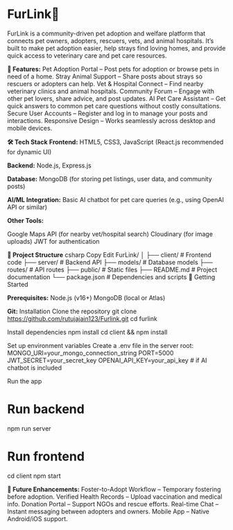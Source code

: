 # FurLink🐾
FurLink is a community-driven pet adoption and welfare platform that connects pet owners, adopters, rescuers, vets, and animal hospitals.
It’s built to make pet adoption easier, help strays find loving homes, and provide quick access to veterinary care and pet care resources.

**🌟 Features:**
Pet Adoption Portal – Post pets for adoption or browse pets in need of a home.
Stray Animal Support – Share posts about strays so rescuers or adopters can help.
Vet & Hospital Connect – Find nearby veterinary clinics and animal hospitals.
Community Forum – Engage with other pet lovers, share advice, and post updates.
AI Pet Care Assistant – Get quick answers to common pet care questions without costly consultations.
Secure User Accounts – Register and log in to manage your posts and interactions.
Responsive Design – Works seamlessly across desktop and mobile devices.

**🛠️ Tech Stack**
**Frontend:**
HTML5, CSS3, JavaScript (React.js recommended for dynamic UI)

**Backend:**
Node.js, Express.js

**Database:**
MongoDB (for storing pet listings, user data, and community posts)

**AI/ML Integration:**
Basic AI chatbot for pet care queries (e.g., using OpenAI API or similar)

**Other Tools:**

Google Maps API (for nearby vet/hospital search)
Cloudinary (for image uploads)
JWT for authentication

**📂 Project Structure**
csharp
Copy
Edit
FurLink/
│
├── client/             # Frontend code
├── server/             # Backend API
├── models/             # Database models
├── routes/             # API routes
├── public/             # Static files
├── README.md           # Project documentation
└── package.json        # Dependencies and scripts
🚀 Getting Started

**Prerequisites:**
Node.js (v16+)
MongoDB (local or Atlas)

**Git:**
Installation
Clone the repository
git clone https://github.com/rutujajain123/Furlink.git
cd furlink

Install dependencies
npm install
cd client && npm install

Set up environment variables
Create a .env file in the server root:
MONGO_URI=your_mongo_connection_string
PORT=5000
JWT_SECRET=your_secret_key
OPENAI_API_KEY=your_api_key  # if AI chatbot is included

Run the app
# Run backend
npm run server

# Run frontend
cd client
npm start

**🎯 Future Enhancements:**
Foster-to-Adopt Workflow – Temporary fostering before adoption.
Verified Health Records – Upload vaccination and medical info.
Donation Portal – Support NGOs and rescue efforts.
Real-time Chat – Instant messaging between adopters and owners.
Mobile App – Native Android/iOS support.





